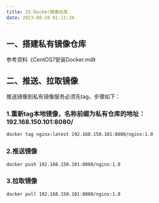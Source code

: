 ```yaml
---
title: 25-Docker镜像仓库
date: 2023-08-20 01:11:34
---
```


## 一、搭建私有镜像仓库

参考资料《CentOS7安装Docker.md》

## 二、推送、拉取镜像

推送镜像到私有镜像服务必须先tag，步骤如下：

### 1.重新tag本地镜像，名称前缀为私有仓库的地址：192.168.150.101:8080/

 ```sh
docker tag nginx:latest 192.168.150.101:8080/nginx:1.0 
 ```

### 2.推送镜像

```sh
docker push 192.168.150.101:8080/nginx:1.0 
```

### 3.拉取镜像

```sh
docker pull 192.168.150.101:8080/nginx:1.0 
```
